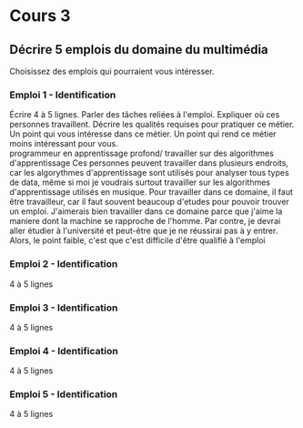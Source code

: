 # Cours 3
## Décrire 5 emplois du domaine du multimédia
Choisissez des emplois qui pourraient vous intéresser. 

### Emploi 1 - Identification
Écrire 4 à 5 lignes. Parler des tâches reliées à l'emploi. Expliquer où ces personnes travaillent. Décrire les qualités requises pour pratiquer ce métier. Un point qui vous intéresse dans ce métier. Un point qui rend ce métier moins intéressant pour vous.  
programmeur en apprentissage profond/ travailler sur des algorithmes d'apprentissage
Ces personnes peuvent travailler dans plusieurs endroits, car les algorythmes d'apprentissage sont utilisés pour analyser tous types de data, même si moi je voudrais surtout travailler sur les algorithmes d'apprentissage utilisés en musique. Pour travailler dans ce domaine, il faut être travailleur, car il faut souvent beaucoup d'etudes pour pouvoir trouver un emploi. J'aimerais bien travailler dans ce domaine parce que j'aime la maniere dont la machine se rapproche de l'homme. Par contre, je devrai aller étudier à l'université et peut-être que je ne réussirai pas à y entrer. Alors, le point faible, c'est que c'est difficile d'être qualifié à l'emploi

### Emploi 2 - Identification
4 à 5 lignes

### Emploi 3 - Identification
4 à 5 lignes 

### Emploi 4 - Identification
4 à 5 lignes

### Emploi 5 - Identification
4 à 5 lignes

